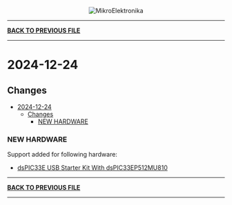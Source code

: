 <p align="center">
  <img src="http://www.mikroe.com/img/designs/beta/logo_small.png?raw=true" alt="MikroElektronika"/>
</p>

---

**[BACK TO PREVIOUS FILE](../changelog.md)**

---

# 2024-12-24

## Changes

- [2024-12-24](#2024-12-24)
  - [Changes](#changes)
    - [NEW HARDWARE](#new-hardware)

### NEW HARDWARE

Support added for following hardware:

+ [dsPIC33E USB Starter Kit With dsPIC33EP512MU810](https://mplab-discover.microchip.com/v2/item/com.microchip.portal.evalboard/com.microchip.subcategories.modules-and-peripherals.communication.usb/mcu08.dm330012/1.0.0?view=about)

---

**[BACK TO PREVIOUS FILE](../changelog.md)**

---
